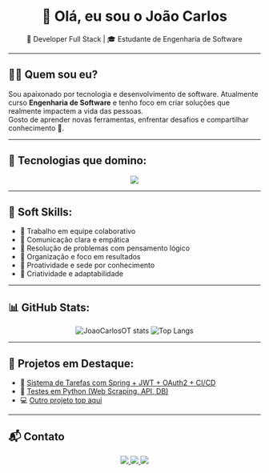 <h1 align="center">
  👋 Olá, eu sou o <strong>João Carlos</strong>
</h1>
<p align="center">
  🚀 Developer Full Stack | 🎓 Estudante de Engenharia de Software
</p>

---

## 👨‍💻 Quem sou eu?
Sou apaixonado por tecnologia e desenvolvimento de software. Atualmente curso **Engenharia de Software** e tenho foco em criar soluções que realmente impactem a vida das pessoas.  
Gosto de aprender novas ferramentas, enfrentar desafios e compartilhar conhecimento 🚀.

---

## 🚀 Tecnologias que domino:
<p align="center">
  <img src="https://skillicons.dev/icons?i=html,css,bootstrap,js,ts,react,nodejs,php,laravel,codeigniter,mysql,mongodb,docker,git,github,spring,java,python" />
</p>

---

## 🤝 Soft Skills:
- 🔹 Trabalho em equipe colaborativo  
- 🔹 Comunicação clara e empática  
- 🔹 Resolução de problemas com pensamento lógico  
- 🔹 Organização e foco em resultados  
- 🔹 Proatividade e sede por conhecimento  
- 🔹 Criatividade e adaptabilidade  

---

## 📊 GitHub Stats:
<p align="center">
  <img src="https://github-readme-stats.vercel.app/api?username=JoaoCarlosOT&show_icons=true&theme=tokyonight" alt="JoaoCarlosOT stats"/>
  <img src="https://github-readme-stats.vercel.app/api/top-langs/?username=JoaoCarlosOT&layout=compact&theme=tokyonight" alt="Top Langs"/>
</p>

---

## 🌟 Projetos em Destaque:
- 📝 [Sistema de Tarefas com Spring + JWT + OAuth2 + CI/CD](https://github.com/JoaoCarlosOT/nome-do-repo)  
- 🐍 [Testes em Python (Web Scraping, API, DB)](https://github.com/JoaoCarlosOT/nome-do-repo)  
- 💻 [Outro projeto top aqui](https://github.com/JoaoCarlosOT/nome-do-repo)  

---

## 📬 Contato
<p align="center">
  <a href="mailto:joaocarlosdev403@gmail.com">
    <img src="https://img.shields.io/badge/-Gmail-D14836?style=for-the-badge&logo=gmail&logoColor=white"/>
  </a>
  <a href="https://www.linkedin.com/in/joaocarlosdev/">
    <img src="https://img.shields.io/badge/-LinkedIn-0077B5?style=for-the-badge&logo=linkedin&logoColor=white"/>
  </a>
  <a href="https://www.instagram.com/joaoo_ot/">
    <img src="https://img.shields.io/badge/-Instagram-E4405F?style=for-the-badge&logo=instagram&logoColor=white"/>
  </a>
</p>
